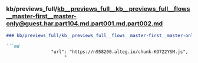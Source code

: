 ### kb/previews_full/kb__previews_full__kb__previews_full__flows__master-first__master-only@guest.har.part104.md.part001.md.part002.md

```md
### kb/previews_full/kb__previews_full__flows__master-first__master-only@guest.har.part104.md.part001.md (part 002)

```md
                 "url": "https://n958200.alteg.io/chunk-KO722YSM.js",
                      "
```

```

```
